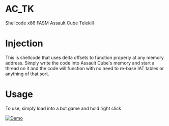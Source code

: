 # AC_TK
Shellcode x86 FASM Assault Cube Telekill
# Injection
This is shellcode that uses delta offsets to function properly at any memory address. Simply write the code into Assault Cube's memory and start a thread on it and the code will function with no need to re-base IAT tables or anything of that sort.
# Usage
To use, simply load into a bot game and hold right click

[![Demo](http://i.cubeupload.com/iKZwZf.png)](https://gfycat.com/enlightenedpersonalbedlingtonterrier)
